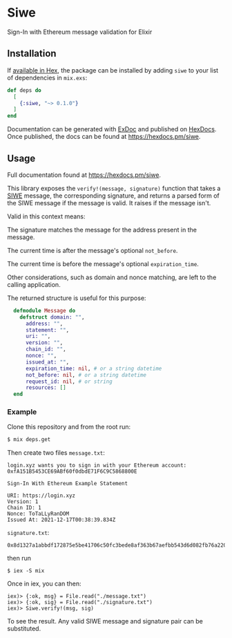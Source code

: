 # Siwe

Sign-In with Ethereum message validation for Elixir

## Installation

If [available in Hex](https://hex.pm/docs/publish), the package can be installed
by adding `siwe` to your list of dependencies in `mix.exs`:

```elixir
def deps do
  [
    {:siwe, "~> 0.1.0"}
  ]
end
```

Documentation can be generated with [ExDoc](https://github.com/elixir-lang/ex_doc)
and published on [HexDocs](https://hexdocs.pm). Once published, the docs can
be found at <https://hexdocs.pm/siwe>.

## Usage

Full documentation found at <https://hexdocs.pm/siwe>.

This library exposes the `verify!(message, signature)` function that takes a [SIWE](https://github.com/ethereum/EIPs/pull/4361) message, the corresponding signature, and returns a parsed form of the SIWE message if the message is valid. It raises if the message isn't. 

Valid in this context means:

The signature matches the message for the address present in the message.

The current time is after the message's optional `not_before`.

The current time is before the message's optional `expiration_time`.

Other considerations, such as domain and nonce matching, are left to the calling application.

The returned structure is useful for this purpose:
```elixir
  defmodule Message do
    defstruct domain: "",
      address: "",
      statement: "",
      uri: "",
      version: "",
      chain_id: "",
      nonce: "",
      issued_at: "",
      expiration_time: nil, # or a string datetime
      not_before: nil, # or a string datetime
      request_id: nil, # or string
      resources: []
  end
```

### Example

Clone this repository and from the root run:
```bash
$ mix deps.get
```

Then create two files
`message.txt`:
```
login.xyz wants you to sign in with your Ethereum account:
0xfA151B5453CE69ABf60f0dbdE71F6C9C5868800E

Sign-In With Ethereum Example Statement

URI: https://login.xyz
Version: 1
Chain ID: 1
Nonce: ToTaLLyRanDOM
Issued At: 2021-12-17T00:38:39.834Z
```
`signature.txt`:
```
0x8d1327a1abbdf172875e5be41706c50fc3bede8af363b67aefbb543d6d082fb76a22057d7cb6d668ceba883f7d70ab7f1dc015b76b51d226af9d610fa20360ad1c
```
then run 
```
$ iex -S mix
```
Once in iex, you can then:
```
iex)> {:ok, msg} = File.read("./message.txt")
iex)> {:ok, sig} = File.read("./signature.txt")
iex)> Siwe.verify!(msg, sig)
```
To see the result. Any valid SIWE message and signature pair can be substituted.